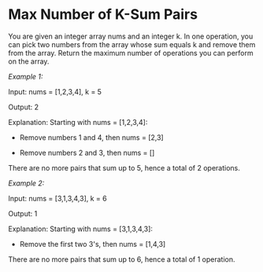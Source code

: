 # Max Number of K-Sum Pairs

You are given an integer array nums and an integer k.
In one operation, you can pick two numbers from the array whose sum equals k and remove them from the array. Return the maximum number of operations you can perform on the array.

*Example 1:*

Input: nums = [1,2,3,4], k = 5

Output: 2

Explanation: Starting with nums = [1,2,3,4]:

- Remove numbers 1 and 4, then nums = [2,3]

- Remove numbers 2 and 3, then nums = []

There are no more pairs that sum up to 5, hence a total of 2 operations.

*Example 2:*

Input: nums = [3,1,3,4,3], k = 6

Output: 1

Explanation: Starting with nums = [3,1,3,4,3]:

- Remove the first two 3's, then nums = [1,4,3]

There are no more pairs that sum up to 6, hence a total of 1 operation.